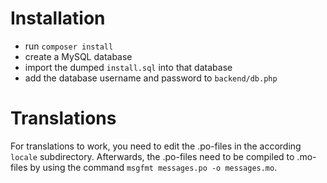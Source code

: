 # Installation #

* run `composer install`
* create a MySQL database 
* import the dumped `install.sql` into that database
* add the database username and password to `backend/db.php`


# Translations #

For translations to work, you need to edit the .po-files in the according `locale` subdirectory. Afterwards, the .po-files need to be compiled to .mo-files by using the command `msgfmt messages.po -o messages.mo`.
